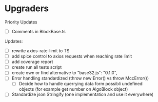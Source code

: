 # Upgraders

Priority Updates
- [ ] Comments in BlockBase.ts

Updates:
- [ ] rewrite axios-rate-limit to TS
- [ ] add spice control to axios requests when reaching rate limit 
- [ ] add coverage report
- [ ] create run all tests script
- [ ] create own or find alternative to "base32.js": "0.1.0",
- [ ] Error handling standardized (throw new Error() vs throw MccError())
  - [ ] Decide how to handle querrying data form possibli undefined objects (for example get number on AlgoBlock object) 
- [ ] Standardize json Stringify (one implementation and use it everywhere)